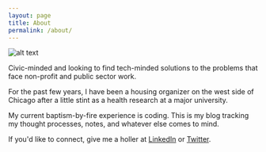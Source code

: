 ```yaml
---
layout: page
title: About
permalink: /about/
---
```


![alt text](https://scontent.ford1-1.fna.fbcdn.net/hphotos-xpa1/v/t1.0-9/947329_10200326101892534_1236985895_n.jpg?oh=5b51487010b1fbd6e22a4e213f14b9c4&oe=57473BB0 "A cat named Chef and myself.")

Civic-minded and looking to find tech-minded solutions to the problems that face non-profit and public sector work.

For the past few years, I have been a housing organizer on the west side of Chicago after a little stint as a health research at a major university.

My current baptism-by-fire experience is coding. This is my blog tracking my thought processes, notes, and whatever else comes to mind. 

If you'd like to connect, give me a holler at [LinkedIn](https://www.linkedin.com/in/salvador-muñoz-20806b10b) or [Twitter](https://twitter.com/munoz_sal3).


